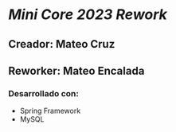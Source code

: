 # *Mini Core 2023 Rework*
## Creador: Mateo Cruz
## Reworker: Mateo Encalada
### Desarrollado con:
* Spring Framework
* MySQL
